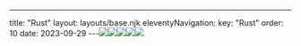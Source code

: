 ---
title: "Rust"
layout: layouts/base.njk
eleventyNavigation:
  key: "Rust"
  order: 10
date: 2023-09-29
---![](https://s3.eu-west-1.amazonaws.com/jessicaakerman.com/MHeiderich-ReflexionenEins022.jpg)![](https://s3.eu-west-1.amazonaws.com/jessicaakerman.com/MHeiderich_ReflexionenZwei-05-2500x1875.jpg)![](https://s3.eu-west-1.amazonaws.com/jessicaakerman.com/MHeiderich-ReflexionenZwei-03.jpg)![](https://s3.eu-west-1.amazonaws.com/jessicaakerman.com/MHeiderich-Southbound06.jpg)![](https://s3.eu-west-1.amazonaws.com/jessicaakerman.com/MHeiderich-Southbound04.jpg)